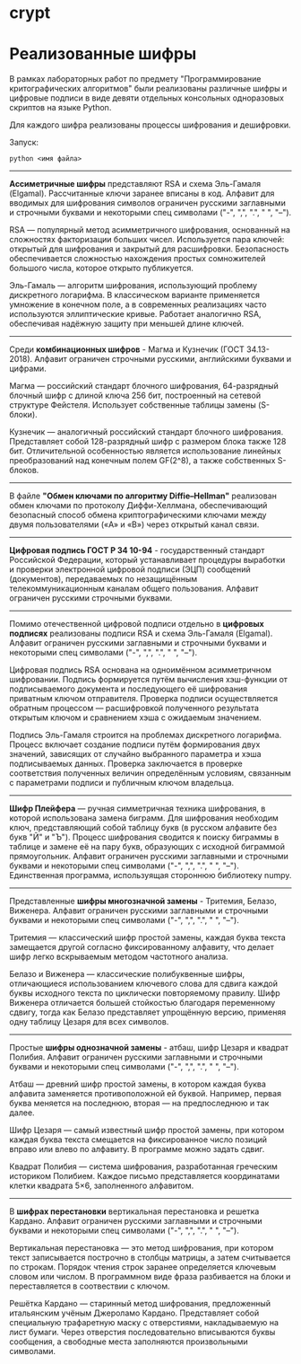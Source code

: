 # crypt
<h1>Реализованные шифры</h1>

В рамках лабораторных работ по предмету "Программирование критографических алгоритмов" были реализованы различные шифры и цифровые подписи в виде девяти отдельных консольных одноразовых скриптов на языке Python.

Для каждого шифра реализованы процессы шифрования и дешифровки.

Запуск:
```
python <имя файла>
```
______
<b>Ассиметричные шифры</b> представляют RSA и схема Эль-Гамаля (Elgamal). Рассчитанные ключи заранее вписаны в код. Алфавит для вводимых для шифрования символов ограничен русскими заглавными и строчными буквами и некоторыми спец символами ("-", ",", ".", " ", "–"). 

RSA — популярный метод асимметричного шифрования, основанный на сложностях факторизации больших чисел. Используется пара ключей: открытый для шифрования и закрытый для расшифровки. Безопасность обеспечивается сложностью нахождения простых сомножителей большого числа, которое открыто публикуется.

Эль-Гамаль — алгоритм шифрования, использующий проблему дискретного логарифма. В классическом варианте применяется умножение в конечном поле, а в современных реализациях часто используются эллиптические кривые. Работает аналогично RSA, обеспечивая надёжную защиту при меньшей длине ключей.
______
Среди <b>комбинационных шифров</b> - Магма и Кузнечик (ГОСТ 34.13-2018). Алфавит ограничен строчными русскими, английскими буквами и цифрами.

Магма — российский стандарт блочного шифрования, 64-разрядный блочный шифр с длиной ключа 256 бит, построенный на сетевой структуре Фейстеля. Использует собственные таблицы замены (S-блоки).

Кузнечик — аналогичный российский стандарт блочного шифрования. Представляет собой 128-разрядный шифр с размером блока также 128 бит. Отличительной особенностью является использование линейных преобразований над конечным полем GF(2^8), а также собственных S-блоков.
______
В файле <b>"Обмен ключами по алгоритму Diffie–Hellman"</b> реализован обмен ключами по протоколу Диффи-Хеллмана, обеспечивающий безопасный способ обмена криптографическими ключами между двумя пользователями («A» и «B») через открытый канал связи.
______
<b>Цифровая подпись ГОСТ Р 34 10-94</b> - государственный стандарт Российской Федерации, который устанавливает процедуры выработки и проверки электронной цифровой подписи (ЭЦП) сообщений (документов), передаваемых по незащищённым телекоммуникационным каналам общего пользования. Алфавит ограничен русскими строчными буквами.
______
Помимо отечественной цифровой подписи отдельно в <b>цифровых подписях</b> реализованы подписи RSA и схема Эль-Гамаля (Elgamal). Алфавит ограничен русскими заглавными и строчными буквами и некоторыми спец символами ("-", ",", ".", " ", "–").

Цифровая подпись RSA основана на одноимённом асимметричном шифровании. Подпись формируется путём вычисления хэш-функции от подписываемого документа и последующего её шифрования приватным ключом отправителя. Проверка подписи осуществляется обратным процессом — расшифровкой полученного результата открытым ключом и сравнением хэша с ожидаемым значением.

Подпись Эль-Гамаля строится на проблемах дискретного логарифма. Процесс включает создание подписи путём формирования двух значений, зависящих от случайно выбранного параметра и хэша подписываемых данных. Проверка заключается в проверке соответствия полученных величин определённым условиям, связанным с параметрами подписи и публичным ключом владельца.
______
<b>Шифр Плейфера</b> — ручная симметричная техника шифрования, в которой использована замена биграмм. Для шифрования необходим ключ, представляющий собой таблицу букв (в русском алфавите без букв "Й" и "Ъ"). Процесс шифрования сводится к поиску биграммы в таблице и замене её на пару букв, образующих с исходной биграммой прямоугольник. Алфавит ограничен русскими заглавными и строчными буквами и некоторыми спец символами ("-", ",", ".", " ", "–"). Единственная программа, используящая стороннюю библиотеку numpy.
______
Представленные <b>шифры многозначной замены</b> - Тритемия, Белазо, Виженера. Алфавит ограничен русскими заглавными и строчными буквами и некоторыми спец символами ("-", ",", ".", " ", "–").

Тритемия — классический шифр простой замены, каждая буква текста замещается другой согласно фиксированному алфавиту, что делает шифр легко вскрываемым методом частотного анализа.

Белазо и Виженера — классические полибуквенные шифры, отличающиеся использованием ключевого слова для сдвига каждой буквы исходного текста по циклически повторяемому правилу. Шифр Виженера отличается большей стойкостью благодаря переменному сдвигу, тогда как Белазо представляет упрощённую версию, применяя одну таблицу Цезаря для всех символов.
______
Простые <b>шифры однозначной замены</b> - атбаш, шифр Цезаря и квадрат Полибия. Алфавит ограничен русскими заглавными и строчными буквами и некоторыми спец символами ("-", ",", ".", " ", "–").

Атбаш — древний шифр простой замены, в котором каждая буква алфавита заменяется противоположной ей буквой. Например, первая буква меняется на последнюю, вторая — на предпоследнюю и так далее.

Шифр Цезаря — самый известный шифр простой замены, при котором каждая буква текста смещается на фиксированное число позиций вправо или влево по алфавиту. В программе можно задать сдвиг.

Квадрат Полибия — система шифрования, разработанная греческим историком Полибием. Каждое письмо представляется координатами клетки квадрата 5×6, заполненного алфавитом.
______
В <b>шифрах перестановки</b> вертикальная перестановка и решетка Кардано. Алфавит ограничен русскими заглавными и строчными буквами и некоторыми спец символами ("-", ",", ".", " ", "–"). 

Вертикальная перестановка — это метод шифрования, при котором текст записывается построчно в столбцы матрицы, а затем считывается по строкам. Порядок чтения строк заранее определяется ключевым словом или числом. В программном виде фраза разбивается на блоки и переставляется в соотвествии с ключом.

Решётка Кардано — старинный метод шифрования, предложенный итальянским учёным Джероламо Кардано. Представляет собой специальную трафаретную маску с отверстиями, накладываемую на лист бумаги. Через отверстия последовательно вписываются буквы сообщения, а свободные места заполняются произвольными символами. 
